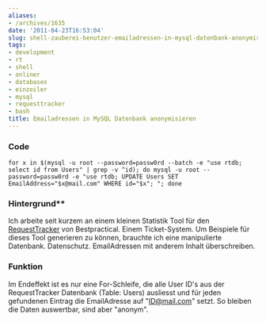 ```yaml
---
aliases:
- /archives/1635
date: '2011-04-23T16:53:04'
slug: shell-zauberei-benutzer-emailadressen-in-mysql-datenbank-anonymisieren
tags:
- development
- rt
- shell
- onliner
- databases
- einzeiler
- mysql
- requesttracker
- bash
title: Emailadressen in MySQL Datenbank anonymisieren
---
```


### Code

```
for x in $(mysql -u root --password=passw0rd --batch -e "use rtdb; select id from Users" | grep -v ^id); do mysql -u root --password=passw0rd -e "use rtdb; UPDATE Users SET EmailAddress="$x@mail.com" WHERE id="$x"; "; done
```

### Hintergrund**

Ich arbeite seit kurzem an einem kleinen Statistik Tool für den
[RequestTracker](http://bestpractical.com/rt/) von Bestpractical. Einem
Ticket-System. Um Beispiele für dieses Tool generieren zu können, brauchte
ich eine manipulierte Datenbank. Datenschutz. EmailAdressen mit anderem
Inhalt überschreiben.

### Funktion

Im Endeffekt ist es nur eine For-Schleife, die alle User ID's aus der
RequestTracker Datenbank (Table: Users) ausliesst und für jeden gefundenen
Eintrag die EmailAdresse auf "ID@mail.com" setzt. So bleiben die Daten
auswertbar, sind aber "anonym".